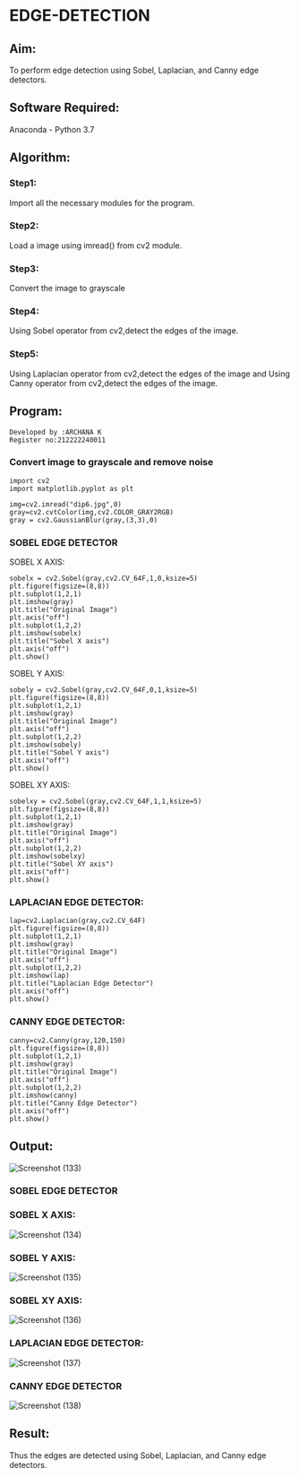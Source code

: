 # EDGE-DETECTION
## Aim:
To perform edge detection using Sobel, Laplacian, and Canny edge detectors.

## Software Required:
Anaconda - Python 3.7

## Algorithm:
### Step1:
Import all the necessary modules for the program.

### Step2:
Load a image using imread() from cv2 module.

### Step3:
Convert the image to grayscale

### Step4:
Using Sobel operator from cv2,detect the edges of the image.

### Step5:

Using Laplacian operator from cv2,detect the edges of the image and Using Canny operator from cv2,detect the edges of the image.

## Program:
```
Developed by :ARCHANA K
Register no:212222240011
```
### Convert image to grayscale and remove noise
```
import cv2
import matplotlib.pyplot as plt

img=cv2.imread("dip6.jpg",0)
gray=cv2.cvtColor(img,cv2.COLOR_GRAY2RGB)
gray = cv2.GaussianBlur(gray,(3,3),0)
```
### SOBEL EDGE DETECTOR
SOBEL X AXIS:
```
sobelx = cv2.Sobel(gray,cv2.CV_64F,1,0,ksize=5)
plt.figure(figsize=(8,8))
plt.subplot(1,2,1)
plt.imshow(gray)
plt.title("Original Image")
plt.axis("off")
plt.subplot(1,2,2)
plt.imshow(sobelx)
plt.title("Sobel X axis")
plt.axis("off")
plt.show()
```
SOBEL Y AXIS:
```
sobely = cv2.Sobel(gray,cv2.CV_64F,0,1,ksize=5)
plt.figure(figsize=(8,8))
plt.subplot(1,2,1)
plt.imshow(gray)
plt.title("Original Image")
plt.axis("off")
plt.subplot(1,2,2)
plt.imshow(sobely)
plt.title("Sobel Y axis")
plt.axis("off")
plt.show()

```
SOBEL XY AXIS:
```
sobelxy = cv2.Sobel(gray,cv2.CV_64F,1,1,ksize=5)
plt.figure(figsize=(8,8))
plt.subplot(1,2,1)
plt.imshow(gray)
plt.title("Original Image")
plt.axis("off")
plt.subplot(1,2,2)
plt.imshow(sobelxy)
plt.title("Sobel XY axis")
plt.axis("off")
plt.show()
```
### LAPLACIAN EDGE DETECTOR:
```
lap=cv2.Laplacian(gray,cv2.CV_64F)
plt.figure(figsize=(8,8))
plt.subplot(1,2,1)
plt.imshow(gray)
plt.title("Original Image")
plt.axis("off")
plt.subplot(1,2,2)
plt.imshow(lap)
plt.title("Laplacian Edge Detector")
plt.axis("off")
plt.show()
```
### CANNY EDGE DETECTOR:
```
canny=cv2.Canny(gray,120,150)
plt.figure(figsize=(8,8))
plt.subplot(1,2,1)
plt.imshow(gray)
plt.title("Original Image")
plt.axis("off")
plt.subplot(1,2,2)
plt.imshow(canny)
plt.title("Canny Edge Detector")
plt.axis("off")
plt.show()
```
## Output:

![Screenshot (133)](https://github.com/22009150/EDGE-DETECTION/assets/118708624/39889770-1e7d-4217-8daa-c018883200bd)

### SOBEL EDGE DETECTOR
### SOBEL X AXIS:

![Screenshot (134)](https://github.com/22009150/EDGE-DETECTION/assets/118708624/f952324e-69fd-44c8-a073-67b38024bf22)

### SOBEL Y AXIS:
![Screenshot (135)](https://github.com/22009150/EDGE-DETECTION/assets/118708624/1b89a0f6-4926-4e03-a0fe-21e377dcdcb0)



### SOBEL XY AXIS:

![Screenshot (136)](https://github.com/22009150/EDGE-DETECTION/assets/118708624/38ba9019-f695-4f17-b9fa-63fd5383992d)


### LAPLACIAN EDGE DETECTOR:

![Screenshot (137)](https://github.com/22009150/EDGE-DETECTION/assets/118708624/2d03488c-5053-4871-92de-f2c14c9a7799)


### CANNY EDGE DETECTOR
![Screenshot (138)](https://github.com/22009150/EDGE-DETECTION/assets/118708624/8931c6ad-78d1-443d-bbc7-78e5d005a18a)



## Result:
Thus the edges are detected using Sobel, Laplacian, and Canny edge detectors.
